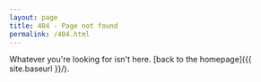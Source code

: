 ```yaml
---
layout: page
title: 404 - Page not found
permalink: /404.html
---
```


Whatever you're looking for isn't here. [back to the homepage]({{ site.baseurl }}/).

